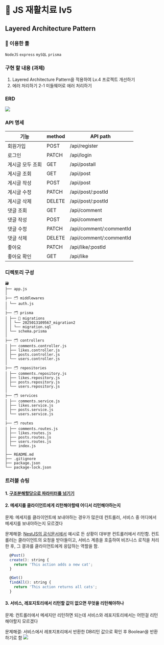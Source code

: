 # 💊 JS 재활치료 lv5

## Layered Architecture Pattern

### 🔧 이용한 툴

`NodeJS` `express` `mySQL` `prisma`

### 구현 할 내용 (과제)

1. Layered Architecture Pattern을 적용하여 Lv.4 프로젝트 개선하기
2. 에러 처리하기
   2-1 미들웨어로 에러 처리하기

### ERD

![](https://velog.velcdn.com/images/jw01987/post/7d246a1a-5540-44d6-a817-0c16e70d1570/image.png)

### API 명세

| 기능             | method | API path                |
| ---------------- | ------ | ----------------------- |
| 회원가입         | POST   | /api/register           |
| 로그인           | PATCH  | /api/login              |
| 게시글 모두 조회 | GET    | /api/postall            |
| 게시글 조회      | GET    | /api/post               |
| 게시글 작성      | POST   | /api/post               |
| 게시글 수정      | PATCH  | /api/post/:postId       |
| 게시글 삭제      | DELETE | /api/post/:postId       |
| 댓글 조회        | GET    | /api/comment            |
| 댓글 작성        | POST   | /api/comment            |
| 댓글 수정        | PATCH  | /api/comment/:commentId |
| 댓글 삭제        | DELETE | /api/comment/:commentId |
| 좋아요           | PATCH  | /api/like/:postId       |
| 좋아요 확인      | GET    | /api/like               |

### 디렉토리 구성

```
🗃️
├── app.js
│
├── 🗂️ middlewares
│ └── auth.js
│
├── 🗂️ prisma
│ ├── 📂 migrations
│ │ └── 2025013109567_migration2
│ │ └── migration.sql
│ └── schema.prisma
│
├── 🗂️ controllers
│ ├── comments.controller.js
│ ├── likes.controller.js
│ ├── posts.controller.js
│ └── users.controller.js
│
├── 🗂️ repositories
│ ├── comments.repository.js
│ ├── likes.repository.js
│ ├── posts.repository.js
│ └── users.repository.js
│
├── 🗂️ services
│ ├── comments.service.js
│ ├── likes.service.js
│ ├── posts.service.js
│ └── users.service.js
│
├── 🗂️ routes
│ ├── comments.routes.js
│ ├── likes.routes.js
│ ├── posts.routes.js
│ ├── users.routes.js
│ └── index.js
│
├── README.md
├── .gitignore
├── package.json
└── package-lock.json
```

### 트러블 슈팅

#### 1. [구조분해할당으로 파라미터를 넘기기](https://velog.io/@jw01987/%EB%82%98%EB%A7%8C-%ED%97%B7%EA%B0%88%EB%A6%AC%EB%8A%94-%EA%B5%AC%EC%A1%B0%EB%B6%84%ED%95%B4%ED%95%A0%EB%8B%B9)

#### 2. 메세지를 클라이언트에게 리턴해야할때 어디서 리턴해야하는지

문제: 메세지를 클라이언트에 보내야하는 경우가 많은데 컨트롤러, 서비스 중 어디에서 메세지를 보내야하는지 모르겠다

문제해결: [NestJS의 공식문서에서](https://docs.nestjs.com/controllers) 예시로 든 상황이 대부분 컨트롤러에서 리턴함. 컨트롤러는 클라이언트의 요청을 받아들이고, 서비스 계층을 호출하여 비즈니스 로직을 처리한 후, 그 결과를 클라이언트에게 응답하는 역할을 함.

```js
  @Post()
  create(): string {
    return 'This action adds a new cat';
  }

  @Get()
  findAll(): string {
    return 'This action returns all cats';
  }
```

#### 3. 서비스, 레포지토리에서 리턴할 값이 없으면 무엇을 리턴해야하나

문제: 컨트롤러에서 메세지만 리턴하면 되는데 서비스와 레포지토리에서는 어떤걸 리턴해야할지 모르겠다

문제해결: 서비스에서 레포지포리에서 반환한 DB리턴 값으로 확인 후 Boolean을 반환하기로 함
![](https://velog.velcdn.com/images/jw01987/post/2335aa71-8e67-44b0-97eb-d554ab2976ee/image.png)
